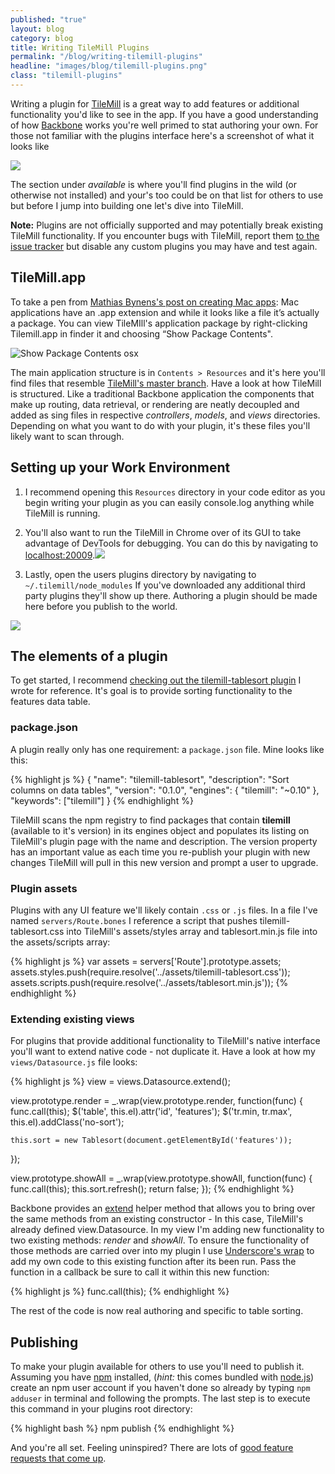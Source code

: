 ```yaml
---
published: "true"
layout: blog
category: blog
title: Writing TileMill Plugins
permalink: "/blog/writing-tilemill-plugins"
headline: "images/blog/tilemill-plugins.png"
class: "tilemill-plugins"
---
```


Writing a plugin for [TileMill](http://mapbox.com/tilemill) is a great way to add features or additional functionality you'd like to see in the app. If you have a good understanding of how [Backbone](http://backbonejs.org) works you're well primed to stat authoring your own. For those not familiar with the plugins interface here's a screenshot of what it looks like

![](http://cl.ly/LIVX/screenshot_2012-12-02Screen%20Shot%202012-12-02%20at%205.06.47%20PM.png)

The section under _available_ is where you'll find plugins in the wild (or otherwise not installed) and your's too could be on that list for others to use but before I jump into building one let's dive into TileMill. 

<div class='note'>
<strong>Note:</strong> Plugins are not officially supported and may potentially break existing TileMill functionality. If you encounter bugs with TileMill, report them <a href='https://github.com/mapbox/tilemill/issues'>to the issue tracker</a> but disable any custom plugins you may have and test again.
</div>

## TileMill.app

To take a pen from [Mathias Bynens's post on creating Mac apps](http://mathiasbynens.be/notes/shell-script-mac-apps): Mac applications have an .app extension and while it looks like a file it’s actually a package. You can view TileMIll's application package by right-clicking Tilemill.app in finder it and choosing “Show Package Contents".

![Show Package Contents osx](http://cl.ly/image/431x2V1m3m3g/screenshot_2012-11-05Screen%20Shot%202012-11-05%20at%208.02.40%20PM.png)

The main application structure is in `Contents > Resources` and it's here you'll find files that resemble [TileMill's master branch](https://github.com/mapbox/tilemill). Have a look at how TileMill is structured. Like a traditional Backbone application the components that make up routing, data retrieval, or rendering are neatly decoupled and added as sing files in respective _controllers_, _models_, and _views_ directories. Depending on what you want to do with your plugin, it's these files you'll likely want to scan through.

## Setting up your Work Environment

1. I recommend opening this `Resources` directory in your code editor as you begin writing your plugin as you can easily console.log anything while TileMill is running.

2. You'll also want to run the TileMill in Chrome over of its GUI to take advantage of DevTools for debugging. You can do this by navigating to [localhost:20009](http://localhost:20009).![](http://cl.ly/image/2l3L00080j1e/screenshot_2012-12-02Screen%20Shot%202012-12-02%20at%201.26.46%20PM.png)

3. Lastly, open the users plugins directory by navigating to `~/.tilemill/node_modules` If you've downloaded any additional third party plugins they'll show up there. Authoring a plugin should be made here before you publish to the world.

![](http://cl.ly/image/2K0C1Y2x1w3x/screenshot_2012-11-06Screen%20Shot%202012-11-06%20at%209.58.29%20AM.png)

## The elements of a plugin

To get started, I recommend [checking out the tilemill-tablesort plugin](https://github.com/tristen/tilemill-tablesort) I wrote for reference. It's goal is to provide sorting functionality to the features data table.

### package.json

A plugin really only has one requirement: a `package.json` file. Mine looks like this:

{% highlight js %}
{
    "name": "tilemill-tablesort",
    "description": "Sort columns on data tables",
    "version": "0.1.0",
    "engines": {
    "tilemill": "~0.10"
    },
    "keywords": ["tilemill"]
}
{% endhighlight %}

TileMill scans the npm registry to find packages that contain __tilemill__ (available to it's version) in its engines object and populates its listing on TileMill's plugin page with the name and description. The version property has an important value as each time you re-publish your plugin with new changes TileMill will pull in this new version and prompt a user to upgrade.

### Plugin assets

Plugins with any UI feature we'll likely contain `.css` or `.js` files. In a file I've named `servers/Route.bones` I reference a script that pushes tilemill-tablesort.css into TileMill's assets/styles array and tablesort.min.js file into the assets/scripts array:

{% highlight js %}
var assets = servers['Route'].prototype.assets;
assets.styles.push(require.resolve('../assets/tilemill-tablesort.css'));
assets.scripts.push(require.resolve('../assets/tablesort.min.js'));
{% endhighlight %}

### Extending existing views

For plugins that provide additional functionality to TileMill's native interface you'll want to extend native code - not duplicate it. Have a look at how my `views/Datasource.js` file looks:

{% highlight js %}
view = views.Datasource.extend();

view.prototype.render = _.wrap(view.prototype.render, function(func) {
    func.call(this);
    $('table', this.el).attr('id', 'features');
    $('tr.min, tr.max', this.el).addClass('no-sort');

    this.sort = new Tablesort(document.getElementById('features'));
});

view.prototype.showAll = _.wrap(view.prototype.showAll, function(func) {
    func.call(this);
    this.sort.refresh();
    return false;
});
{% endhighlight %}

Backbone provides an [extend](http://backbonejs.org/#View-extend) helper method that allows you to bring over the same methods from an existing constructor - In this case, TileMill's already defined view.Datasource. In my view I'm adding new functionality to two existing methods: _render_ and _showAll_. To ensure the functionality of those methods are carried over into my plugin I use [Underscore's wrap](http://underscorejs.org/#wrap) to add my own code to this existing function after its been run. Pass the function in a callback be sure to call it within this new function:

{% highlight js %}
func.call(this);
{% endhighlight %}

The rest of the code is now real authoring and specific to table sorting.

## Publishing

To make your plugin available for others to use you'll need to publish it. Assuming you have [npm](npmjs.org) installed, (_hint:_ this comes bundled with [node.js](http://nodejs.org)) create an npm user account if you haven't done so already by typing `npm adduser` in terminal and following the prompts. The last step is to execute this command in your plugins root directory:

{% highlight bash %}
npm publish
{% endhighlight %}

And you're all set. Feeling uninspired? There are lots of [good feature requests that come up](https://github.com/mapbox/tilemill/issues?labels=plugins&page=1&state=open).
